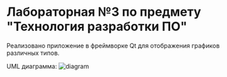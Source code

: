 # Лабораторная №3 по предмету "Технология разработки ПО"
Реализовано приложение в фреймворке Qt для отображения графиков различных типов.

UML диаграмма:
![diagram](/uml.png)
